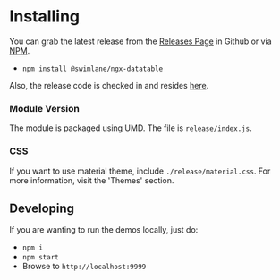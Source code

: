 # Installing

You can grab the latest release from the [Releases Page](https://github.com/sercanuste/ngx-datatable/releases) 
in Github or via [NPM](https://www.npmjs.com/package/@swimlane/ngx-datatable).

* `npm install @swimlane/ngx-datatable`

Also, the release code is checked in and resides [here](https://github.com/sercanuste/ngx-datatable/tree/master/release).

### Module Version
The module is packaged using UMD. The file is `release/index.js`.

### CSS
If you want to use material theme, include `./release/material.css`. For more information, visit the 'Themes' section.

## Developing
If you are wanting to run the demos locally, just do:

- `npm i`
- `npm start`
- Browse to `http://localhost:9999`
